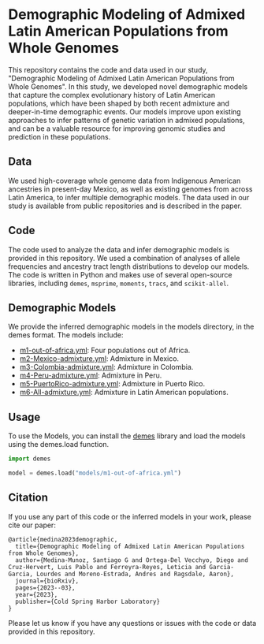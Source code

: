 # Demographic Modeling of Admixed Latin American Populations from Whole Genomes

This repository contains the code and data used in our study, "Demographic
Modeling of Admixed Latin American Populations from Whole Genomes". In this
study, we developed novel demographic models that capture the complex
evolutionary history of Latin American populations, which have been shaped by
both recent admixture and deeper-in-time demographic events. Our models improve
upon existing approaches to infer patterns of genetic variation in admixed
populations, and can be a valuable resource for improving genomic studies and
prediction in these populations.

## Data

We used high-coverage whole genome data from Indigenous American ancestries in
present-day Mexico, as well as existing genomes from across Latin America, to
infer multiple demographic models. The data used in our study is available from
public repositories and is described in the paper.


## Code

The code used to analyze the data and infer demographic models is provided in
this repository. We used a combination of analyses of allele frequencies and
ancestry tract length distributions to develop our models. The code is written
in Python and makes use of several open-source libraries, including `demes`,
`msprime`, `moments`, `tracs`, and `scikit-allel`.

## Demographic Models

We provide the inferred demographic models in the models directory, in the demes format. The models include:

- [m1-out-of-africa.yml](models/m1-out-of-africa.yml): Four populations out of Africa.
- [m2-Mexico-admixture.yml](models/m2-Mexico-admixture.yml): Admixture in Mexico.
- [m3-Colombia-admixture.yml](models/m3-Colombia-admixture.yml): Admixture in Colombia.
- [m4-Peru-admixture.yml](models/m4-Peru-admixture.yml): Admixture in Peru.
- [m5-PuertoRico-admixture.yml](models/m5-PuertoRico-admixture.yml): Admixture in Puerto Rico.
- [m6-All-admixture.yml](models/m6-All-admixture.yml): Admixture in Latin American populations.

## Usage

To use the Models, you can install the [demes](https://github.com/popsim-consortium/demes-python) library and load the models using the demes.load function.

```Python
import demes

model = demes.load("models/m1-out-of-africa.yml")
```

## Citation

If you use any part of this code or the inferred models in your work, please cite our paper:

```
@article{medina2023demographic,
  title={Demographic Modeling of Admixed Latin American Populations from Whole Genomes},
  author={Medina-Munoz, Santiago G and Ortega-Del Vecchyo, Diego and Cruz-Hervert, Luis Pablo and Ferreyra-Reyes, Leticia and Garcia-Garcia, Lourdes and Moreno-Estrada, Andres and Ragsdale, Aaron},
  journal={bioRxiv},
  pages={2023--03},
  year={2023},
  publisher={Cold Spring Harbor Laboratory}
}
```

Please let us know if you have any questions or issues with the code or data provided in this repository.


